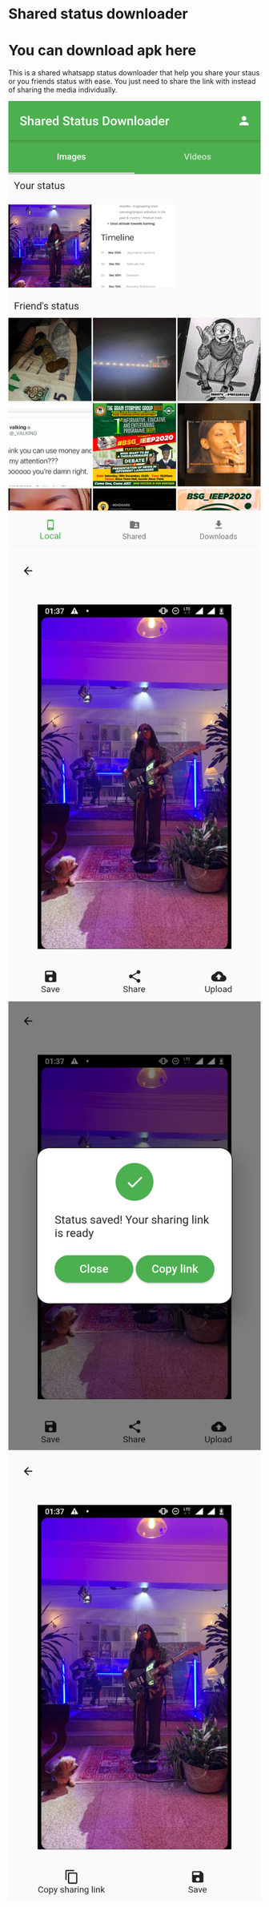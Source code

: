 

# Shared status downloader


# You can download apk here

This is a shared whatsapp status downloader that help you share your staus or you friends status with ease. You just need to share the link with instead of sharing the media individually.

![Screenshot](screenshots/1.png)
![Screenshot](screenshots/2.png)
![Screenshot](screenshots/3.png)
![Screenshot](screenshots/4.png)
